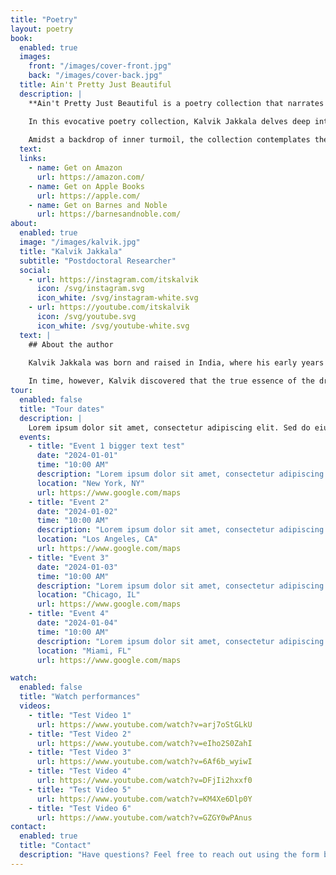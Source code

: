 ```yaml
---
title: "Poetry"
layout: poetry
book:
  enabled: true
  images: 
    front: "/images/cover-front.jpg"
    back: "/images/cover-back.jpg"
  title: Ain't Pretty Just Beautiful
  description: |
    **Ain't Pretty Just Beautiful is a poetry collection that narrates a tale of blood, sweat, and bliss.**

    In this evocative poetry collection, Kalvik Jakkala delves deep into the emotional landscapes of depression, anxiety, love, longing, and gratitude. With a unique poetic style that blends lyric, free verse, and blackout poetry, each poem captures the rawness of the human experience in a world overwhelmed by hustle culture and the distractions of social media. 
    
    Amidst a backdrop of inner turmoil, the collection contemplates the search for a sustainable sense of self, offering moments of respite found in nature and the simple act of being present. A profound exploration of the delicate balance between despair and healing, this work is both a reflection and a refuge for those navigating the complexities of modern life.
  text: 
  links:
    - name: Get on Amazon
      url: https://amazon.com/
    - name: Get on Apple Books
      url: https://apple.com/
    - name: Get on Barnes and Noble
      url: https://barnesandnoble.com/
about:
  enabled: true
  image: "/images/kalvik.jpg"
  title: "Kalvik Jakkala"
  subtitle: "Postdoctoral Researcher"
  social:
    - url: https://instagram.com/itskalvik
      icon: /svg/instagram.svg
      icon_white: /svg/instagram-white.svg
    - url: https://youtube.com/itskalvik
      icon: /svg/youtube.svg
      icon_white: /svg/youtube-white.svg
  text: |
    ## About the author

    Kalvik Jakkala was born and raised in India, where his early years were shaped by a deep fascination with American culture and the promise of the "American Dream." At eighteen, he moved to the United States to pursue higher education, embarking on a decade-long journey in search of that dream. 
    
    In time, however, Kalvik discovered that the true essence of the dream was not something to chase but something to embody. Now a postdoctoral fellow at Texas A&M University, he spends his leisure time immersing himself in film photography, ballroom dancing, poetry, and the art of daydreaming.
tour:
  enabled: false
  title: "Tour dates"
  description: |
    Lorem ipsum dolor sit amet, consectetur adipiscing elit. Sed do eiusmod tempor incididunt ut labore et dolore magna aliqua. Ut enim ad minim veniam, quis nostrud exercitation ullamco laboris nisi ut aliquip ex ea commodo consequat.
  events:
    - title: "Event 1 bigger text test"
      date: "2024-01-01"
      time: "10:00 AM"
      description: "Lorem ipsum dolor sit amet, consectetur adipiscing elit."
      location: "New York, NY"
      url: https://www.google.com/maps
    - title: "Event 2"
      date: "2024-01-02"
      time: "10:00 AM"
      description: "Lorem ipsum dolor sit amet, consectetur adipiscing elit."
      location: "Los Angeles, CA"
      url: https://www.google.com/maps
    - title: "Event 3"
      date: "2024-01-03"
      time: "10:00 AM"
      description: "Lorem ipsum dolor sit amet, consectetur adipiscing elit."
      location: "Chicago, IL"
      url: https://www.google.com/maps
    - title: "Event 4"
      date: "2024-01-04"
      time: "10:00 AM"
      description: "Lorem ipsum dolor sit amet, consectetur adipiscing elit."
      location: "Miami, FL"
      url: https://www.google.com/maps

watch:
  enabled: false
  title: "Watch performances"
  videos:
    - title: "Test Video 1"
      url: https://www.youtube.com/watch?v=arj7oStGLkU
    - title: "Test Video 2"
      url: https://www.youtube.com/watch?v=eIho2S0ZahI
    - title: "Test Video 3"
      url: https://www.youtube.com/watch?v=6Af6b_wyiwI
    - title: "Test Video 4"
      url: https://www.youtube.com/watch?v=DFjIi2hxxf0
    - title: "Test Video 5"
      url: https://www.youtube.com/watch?v=KM4Xe6Dlp0Y
    - title: "Test Video 6"
      url: https://www.youtube.com/watch?v=GZGY0wPAnus
contact:
  enabled: true
  title: "Contact"
  description: "Have questions? Feel free to reach out using the form below."
---
```


